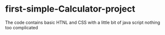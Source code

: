 # first-simple-Calculator-project
The code contains basic HTNL and CSS with a little bit of java script nothing too complicated 
